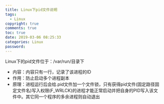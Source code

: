 ```yaml
---
title: Linux下pid文件说明
tags:
  - Linux
copyright: true
comments: true
toc: true
date: 2019-03-06 08:25:33
categories: Linux
password:
--- 
```


Linux下的pid文件位于：/var/run/目录下
* 内容：内容只有一行，记录了该进程的ID
* 作用：防止启动多个进程副本
* 原理：进程运行后会给.pid文件加一个文件锁，只有获得pid文件(固定路径固定文件名)写入权限(F_WRLCK)的进程才能正常启动并把自身的PID写入该文件中。其它同一个程序的多余进程则自动退出



